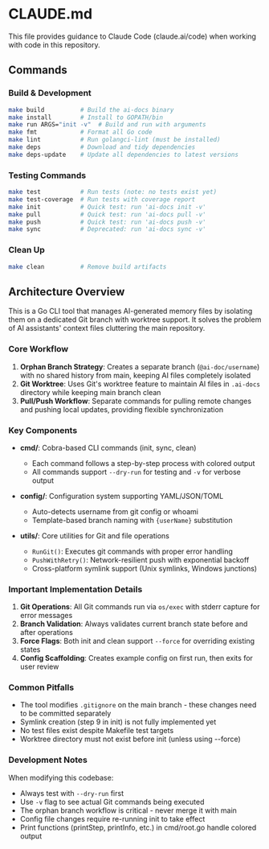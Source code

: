 # CLAUDE.md

This file provides guidance to Claude Code (claude.ai/code) when working with code in this repository.

## Commands

### Build & Development
```bash
make build          # Build the ai-docs binary
make install        # Install to GOPATH/bin
make run ARGS="init -v"  # Build and run with arguments
make fmt            # Format all Go code
make lint           # Run golangci-lint (must be installed)
make deps           # Download and tidy dependencies
make deps-update    # Update all dependencies to latest versions
```

### Testing Commands
```bash
make test           # Run tests (note: no tests exist yet)
make test-coverage  # Run tests with coverage report
make init           # Quick test: run 'ai-docs init -v'
make pull           # Quick test: run 'ai-docs pull -v'
make push           # Quick test: run 'ai-docs push -v'
make sync           # Deprecated: run 'ai-docs sync -v'
```

### Clean Up
```bash
make clean          # Remove build artifacts
```

## Architecture Overview

This is a Go CLI tool that manages AI-generated memory files by isolating them on a dedicated Git branch with worktree support. It solves the problem of AI assistants' context files cluttering the main repository.

### Core Workflow

1. **Orphan Branch Strategy**: Creates a separate branch (`@ai-doc/username`) with no shared history from main, keeping AI files completely isolated
2. **Git Worktree**: Uses Git's worktree feature to maintain AI files in `.ai-docs` directory while keeping main branch clean
3. **Pull/Push Workflow**: Separate commands for pulling remote changes and pushing local updates, providing flexible synchronization

### Key Components

- **cmd/**: Cobra-based CLI commands (init, sync, clean)
  - Each command follows a step-by-step process with colored output
  - All commands support `--dry-run` for testing and `-v` for verbose output
  
- **config/**: Configuration system supporting YAML/JSON/TOML
  - Auto-detects username from git config or whoami
  - Template-based branch naming with `{userName}` substitution
  
- **utils/**: Core utilities for Git and file operations
  - `RunGit()`: Executes git commands with proper error handling
  - `PushWithRetry()`: Network-resilient push with exponential backoff
  - Cross-platform symlink support (Unix symlinks, Windows junctions)

### Important Implementation Details

1. **Git Operations**: All Git commands run via `os/exec` with stderr capture for error messages
2. **Branch Validation**: Always validates current branch state before and after operations
3. **Force Flags**: Both init and clean support `--force` for overriding existing states
4. **Config Scaffolding**: Creates example config on first run, then exits for user review

### Common Pitfalls

- The tool modifies `.gitignore` on the main branch - these changes need to be committed separately
- Symlink creation (step 9 in init) is not fully implemented yet
- No test files exist despite Makefile test targets
- Worktree directory must not exist before init (unless using --force)

### Development Notes

When modifying this codebase:
- Always test with `--dry-run` first
- Use `-v` flag to see actual Git commands being executed
- The orphan branch workflow is critical - never merge it with main
- Config file changes require re-running init to take effect
- Print functions (printStep, printInfo, etc.) in cmd/root.go handle colored output